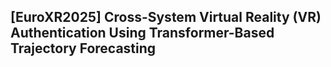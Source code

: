 ## [EuroXR2025] Cross-System Virtual Reality (VR) Authentication Using Transformer-Based Trajectory Forecasting